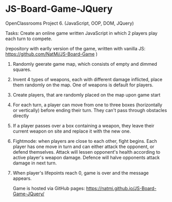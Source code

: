 # JS-Board-Game-JQuery

OpenClassrooms Project 6. (JavaScript, OOP, DOM, JQuery)

Tasks: Create an online game written JavaScript in which 2 players play each turn to compete.

(repository with earlly version of the game, written with vanilla JS:
https://github.com/NatMi/JS-Board-Game )

1. Randomly geerate game map, which consists of empty and dimmed squares.
2. Invent 4 types of weapons, each with different damage inflicted, place them randomly on the map.
   One of weapons is default for players.
3. Create players, that are randomly placed on the map upon game start

4. For each turn, a player can move from one to three boxes (horizontally or vertically) before ending their turn.
   They can't pass through obstacles directly
5. If a player passes over a box containing a weapon, they leave their current weapon on site and replace it with the new one.

6. Fightmode: when players are close to each other, fight begins. Each player has one move in turn and can either attack the opponent, or defend themselves.
   Attack will lessen opponent's health according to active player's weapon damage. Defence will halve opponents attack damage in next turn.
7. When player's lifepoints reach 0, game is over and the message appears.

   Game is hosted via GitHub pages: https://natmi.github.io/JS-Board-Game-JQuery/
